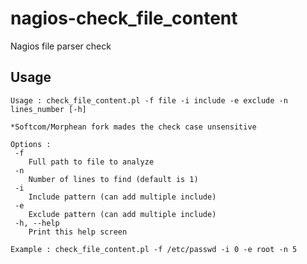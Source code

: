 nagios-check_file_content
=========================

Nagios file parser check

Usage
-----
```
Usage : check_file_content.pl -f file -i include -e exclude -n lines_number [-h]

*Softcom/Morphean fork mades the check case unsensitive

Options :
 -f
	Full path to file to analyze
 -n
	Number of lines to find (default is 1)
 -i
	Include pattern (can add multiple include)
 -e
	Exclude pattern (can add multiple include)
 -h, --help
	Print this help screen

Example : check_file_content.pl -f /etc/passwd -i 0 -e root -n 5
```